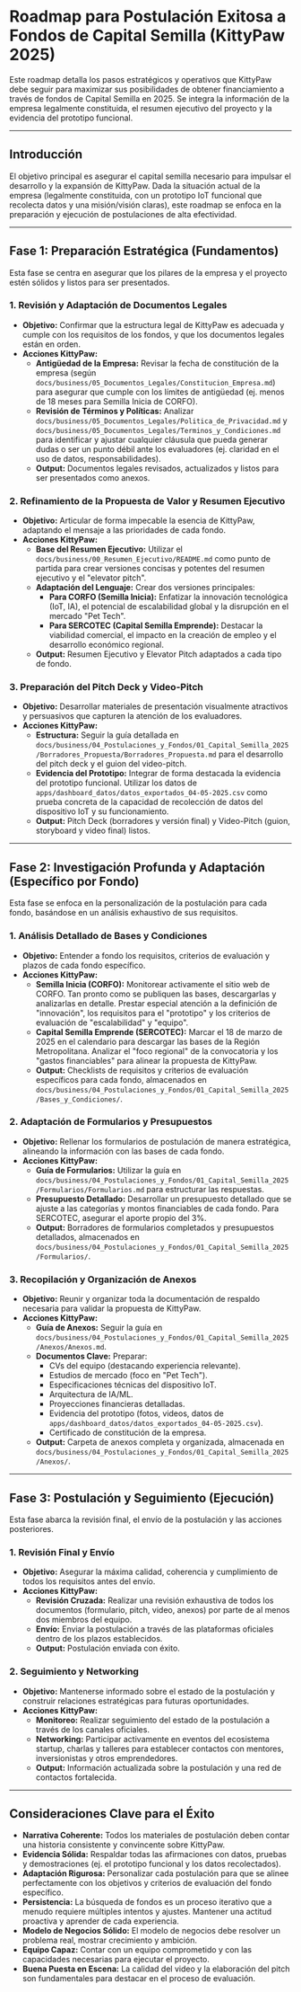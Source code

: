 # Roadmap para Postulación Exitosa a Fondos de Capital Semilla (KittyPaw 2025)

Este roadmap detalla los pasos estratégicos y operativos que KittyPaw debe seguir para maximizar sus posibilidades de obtener financiamiento a través de fondos de Capital Semilla en 2025. Se integra la información de la empresa legalmente constituida, el resumen ejecutivo del proyecto y la evidencia del prototipo funcional.

---

## Introducción

El objetivo principal es asegurar el capital semilla necesario para impulsar el desarrollo y la expansión de KittyPaw. Dada la situación actual de la empresa (legalmente constituida, con un prototipo IoT funcional que recolecta datos y una misión/visión claras), este roadmap se enfoca en la preparación y ejecución de postulaciones de alta efectividad.

---

## Fase 1: Preparación Estratégica (Fundamentos)

Esta fase se centra en asegurar que los pilares de la empresa y el proyecto estén sólidos y listos para ser presentados.

### 1. Revisión y Adaptación de Documentos Legales
- **Objetivo:** Confirmar que la estructura legal de KittyPaw es adecuada y cumple con los requisitos de los fondos, y que los documentos legales están en orden.
- **Acciones KittyPaw:**
    - **Antigüedad de la Empresa:** Revisar la fecha de constitución de la empresa (según `docs/business/05_Documentos_Legales/Constitucion_Empresa.md`) para asegurar que cumple con los límites de antigüedad (ej. menos de 18 meses para Semilla Inicia de CORFO).
    - **Revisión de Términos y Políticas:** Analizar `docs/business/05_Documentos_Legales/Politica_de_Privacidad.md` y `docs/business/05_Documentos_Legales/Terminos_y_Condiciones.md` para identificar y ajustar cualquier cláusula que pueda generar dudas o ser un punto débil ante los evaluadores (ej. claridad en el uso de datos, responsabilidades).
    - **Output:** Documentos legales revisados, actualizados y listos para ser presentados como anexos.

### 2. Refinamiento de la Propuesta de Valor y Resumen Ejecutivo
- **Objetivo:** Articular de forma impecable la esencia de KittyPaw, adaptando el mensaje a las prioridades de cada fondo.
- **Acciones KittyPaw:**
    - **Base del Resumen Ejecutivo:** Utilizar el `docs/business/00_Resumen_Ejecutivo/README.md` como punto de partida para crear versiones concisas y potentes del resumen ejecutivo y el "elevator pitch".
    - **Adaptación del Lenguaje:** Crear dos versiones principales:
        - **Para CORFO (Semilla Inicia):** Enfatizar la innovación tecnológica (IoT, IA), el potencial de escalabilidad global y la disrupción en el mercado "Pet Tech".
        - **Para SERCOTEC (Capital Semilla Emprende):** Destacar la viabilidad comercial, el impacto en la creación de empleo y el desarrollo económico regional.
    - **Output:** Resumen Ejecutivo y Elevator Pitch adaptados a cada tipo de fondo.

### 3. Preparación del Pitch Deck y Video-Pitch
- **Objetivo:** Desarrollar materiales de presentación visualmente atractivos y persuasivos que capturen la atención de los evaluadores.
- **Acciones KittyPaw:**
    - **Estructura:** Seguir la guía detallada en `docs/business/04_Postulaciones_y_Fondos/01_Capital_Semilla_2025/Borradores_Propuesta/Borradores_Propuesta.md` para el desarrollo del pitch deck y el guion del video-pitch.
    - **Evidencia del Prototipo:** Integrar de forma destacada la evidencia del prototipo funcional. Utilizar los datos de `apps/dashboard_datos/datos_exportados_04-05-2025.csv` como prueba concreta de la capacidad de recolección de datos del dispositivo IoT y su funcionamiento.
    - **Output:** Pitch Deck (borradores y versión final) y Video-Pitch (guion, storyboard y video final) listos.

---

## Fase 2: Investigación Profunda y Adaptación (Específico por Fondo)

Esta fase se enfoca en la personalización de la postulación para cada fondo, basándose en un análisis exhaustivo de sus requisitos.

### 1. Análisis Detallado de Bases y Condiciones
- **Objetivo:** Entender a fondo los requisitos, criterios de evaluación y plazos de cada fondo específico.
- **Acciones KittyPaw:**
    - **Semilla Inicia (CORFO):** Monitorear activamente el sitio web de CORFO. Tan pronto como se publiquen las bases, descargarlas y analizarlas en detalle. Prestar especial atención a la definición de "innovación", los requisitos para el "prototipo" y los criterios de evaluación de "escalabilidad" y "equipo".
    - **Capital Semilla Emprende (SERCOTEC):** Marcar el 18 de marzo de 2025 en el calendario para descargar las bases de la Región Metropolitana. Analizar el "foco regional" de la convocatoria y los "gastos financiables" para alinear la propuesta de KittyPaw.
    - **Output:** Checklists de requisitos y criterios de evaluación específicos para cada fondo, almacenados en `docs/business/04_Postulaciones_y_Fondos/01_Capital_Semilla_2025/Bases_y_Condiciones/`.

### 2. Adaptación de Formularios y Presupuestos
- **Objetivo:** Rellenar los formularios de postulación de manera estratégica, alineando la información con las bases de cada fondo.
- **Acciones KittyPaw:**
    - **Guía de Formularios:** Utilizar la guía en `docs/business/04_Postulaciones_y_Fondos/01_Capital_Semilla_2025/Formularios/Formularios.md` para estructurar las respuestas.
    - **Presupuesto Detallado:** Desarrollar un presupuesto detallado que se ajuste a las categorías y montos financiables de cada fondo. Para SERCOTEC, asegurar el aporte propio del 3%.
    - **Output:** Borradores de formularios completados y presupuestos detallados, almacenados en `docs/business/04_Postulaciones_y_Fondos/01_Capital_Semilla_2025/Formularios/`.

### 3. Recopilación y Organización de Anexos
- **Objetivo:** Reunir y organizar toda la documentación de respaldo necesaria para validar la propuesta de KittyPaw.
- **Acciones KittyPaw:**
    - **Guía de Anexos:** Seguir la guía en `docs/business/04_Postulaciones_y_Fondos/01_Capital_Semilla_2025/Anexos/Anexos.md`.
    - **Documentos Clave:** Preparar:
        - CVs del equipo (destacando experiencia relevante).
        - Estudios de mercado (foco en "Pet Tech").
        - Especificaciones técnicas del dispositivo IoT.
        - Arquitectura de IA/ML.
        - Proyecciones financieras detalladas.
        - Evidencia del prototipo (fotos, videos, datos de `apps/dashboard_datos/datos_exportados_04-05-2025.csv`).
        - Certificado de constitución de la empresa.
    - **Output:** Carpeta de anexos completa y organizada, almacenada en `docs/business/04_Postulaciones_y_Fondos/01_Capital_Semilla_2025/Anexos/`.

---

## Fase 3: Postulación y Seguimiento (Ejecución)

Esta fase abarca la revisión final, el envío de la postulación y las acciones posteriores.

### 1. Revisión Final y Envío
- **Objetivo:** Asegurar la máxima calidad, coherencia y cumplimiento de todos los requisitos antes del envío.
- **Acciones KittyPaw:**
    - **Revisión Cruzada:** Realizar una revisión exhaustiva de todos los documentos (formulario, pitch, video, anexos) por parte de al menos dos miembros del equipo.
    - **Envío:** Enviar la postulación a través de las plataformas oficiales dentro de los plazos establecidos.
    - **Output:** Postulación enviada con éxito.

### 2. Seguimiento y Networking
- **Objetivo:** Mantenerse informado sobre el estado de la postulación y construir relaciones estratégicas para futuras oportunidades.
- **Acciones KittyPaw:**
    - **Monitoreo:** Realizar seguimiento del estado de la postulación a través de los canales oficiales.
    - **Networking:** Participar activamente en eventos del ecosistema startup, charlas y talleres para establecer contactos con mentores, inversionistas y otros emprendedores.
    - **Output:** Información actualizada sobre la postulación y una red de contactos fortalecida.

---

## Consideraciones Clave para el Éxito

-   **Narrativa Coherente:** Todos los materiales de postulación deben contar una historia consistente y convincente sobre KittyPaw.
-   **Evidencia Sólida:** Respaldar todas las afirmaciones con datos, pruebas y demostraciones (ej. el prototipo funcional y los datos recolectados).
-   **Adaptación Rigurosa:** Personalizar cada postulación para que se alinee perfectamente con los objetivos y criterios de evaluación del fondo específico.
-   **Persistencia:** La búsqueda de fondos es un proceso iterativo que a menudo requiere múltiples intentos y ajustes. Mantener una actitud proactiva y aprender de cada experiencia.
-   **Modelo de Negocios Sólido:** El modelo de negocios debe resolver un problema real, mostrar crecimiento y ambición.
-   **Equipo Capaz:** Contar con un equipo comprometido y con las capacidades necesarias para ejecutar el proyecto.
-   **Buena Puesta en Escena:** La calidad del video y la elaboración del pitch son fundamentales para destacar en el proceso de evaluación.
